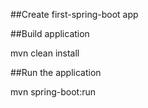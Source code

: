 ##Create first-spring-boot app

##Build application

mvn clean install

##Run the application

mvn spring-boot:run